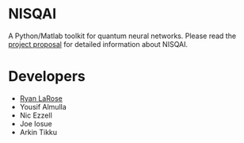 # NISQAI

A Python/Matlab toolkit for quantum neural networks. Please read the [project proposal](proposal/nisqai.pdf) for detailed information about NISQAI.

# Developers

* [Ryan LaRose](https://www.ryanlarose.com/)
* Yousif Almulla
* Nic Ezzell 
* Joe Iosue
* Arkin Tikku
